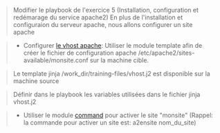 
> Modifier le playbook de l'exercice 5 (Installation, configuration et redémarage du service apache2)
> En plus de l'installation et configuraion du serveur apache, nous allons configurer un site apache

>- Configurer [le vhost apache](https://www.linuxtricks.fr/wiki/virtual-hosts-avec-apache-vhosts): Utiliser le module template afin de créer le fichier de configuration apache /etc/apache2/sites-available/monsite.conf sur la machine cible.

>   Le template jinja  /work_dir/training-files/vhost.j2 est disponible sur la machine source

>   Définir dans le playbook les variables utilisées dans le fichier jinja vhost.j2

>- Utiliser le module [command](https://docs.ansible.com/ansible/latest/modules/command_module.html?highlight=command%20modul) pour activer le site "monsite" (Rappel: la commande pour activer un site est: a2ensite nom_du_site)
